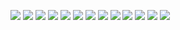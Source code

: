 [![](https://www.tuzhi.ltd/assets/github/control/0001.jpg)](https://www.tuzhi.ltd)
[![](https://www.tuzhi.ltd/assets/github/control/0002.jpg)](https://www.tuzhi.ltd)
[![](https://www.tuzhi.ltd/assets/github/control/0003.jpg)](https://www.tuzhi.ltd)
[![](https://www.tuzhi.ltd/assets/github/control/0004.jpg)](https://www.tuzhi.ltd)
[![](https://www.tuzhi.ltd/assets/github/control/0005.jpg)](https://www.tuzhi.ltd)
[![](https://www.tuzhi.ltd/assets/github/control/0006.jpg)](https://www.tuzhi.ltd)
[![](https://www.tuzhi.ltd/assets/github/control/0007.jpg)](https://www.tuzhi.ltd)
[![](https://www.tuzhi.ltd/assets/github/control/0008.jpg)](https://www.tuzhi.ltd)
[![](https://www.tuzhi.ltd/assets/github/control/0009.jpg)](https://www.tuzhi.ltd)
[![](https://www.tuzhi.ltd/assets/github/control/0010.jpg)](https://www.tuzhi.ltd)
[![](https://www.tuzhi.ltd/assets/github/control/0011.jpg)](https://www.tuzhi.ltd)
[![](https://www.tuzhi.ltd/assets/github/control/0012.jpg)](https://www.tuzhi.ltd)
[![](https://www.tuzhi.ltd/assets/github/control/0013.jpg)](https://www.tuzhi.ltd)
